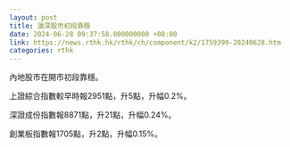 ```yaml
---
layout: post
title: 滬深股市初段靠穩
date: 2024-06-28 09:37:58.000000000 +08:00
link: https://news.rthk.hk/rthk/ch/component/k2/1759399-20240628.htm
categories: rthk
---
```


內地股市在開市初段靠穩。

上證綜合指數較早時報2951點，升5點，升幅0.2%。

深證成份指數報8871點，升21點，升幅0.24%。

創業板指數報1705點，升2點，升幅0.15%。
